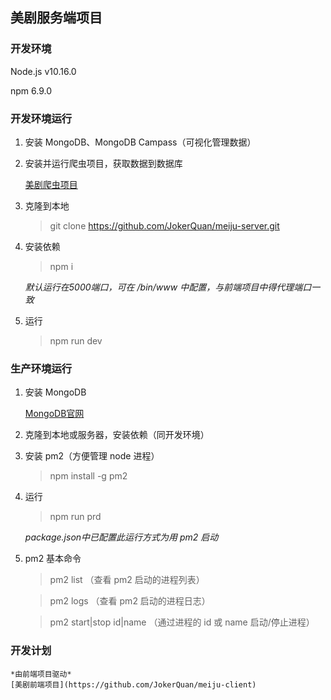 ## 美剧服务端项目
### 开发环境
Node.js v10.16.0

npm 6.9.0

### 开发环境运行

1. 安装 MongoDB、MongoDB Campass（可视化管理数据）

2. 安装并运行爬虫项目，获取数据到数据库

    [美剧爬虫项目](https://github.com/JokerQuan/meiju_spider)
    

3. 克隆到本地

    > git clone https://github.com/JokerQuan/meiju-server.git

4. 安装依赖

    > npm i

    *默认运行在5000端口，可在 /bin/www 中配置，与前端项目中得代理端口一致*

5. 运行
    > npm run dev

### 生产环境运行

1. 安装 MongoDB

    [MongoDB官网](https://www.mongodb.com/)

2. 克隆到本地或服务器，安装依赖（同开发环境）

3. 安装 pm2（方便管理 node 进程）

    > npm install -g pm2

4. 运行

    > npm run prd

    *package.json中已配置此运行方式为用 pm2 启动*

5. pm2 基本命令

    > pm2 list （查看 pm2 启动的进程列表）

    > pm2 logs （查看 pm2 启动的进程日志）

    > pm2 start|stop id|name （通过进程的 id 或 name 启动/停止进程）

### 开发计划

    *由前端项目驱动*
    [美剧前端项目](https://github.com/JokerQuan/meiju-client)